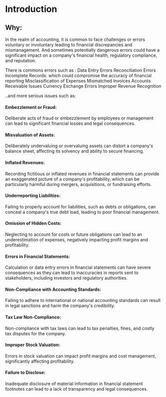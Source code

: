 # Introduction

## Why:

In the realm of accounting, it is common to face challenges or errors voluntary or involuntary leading to financial discrepancies and mismanagement. And sometimes potentially dangerous errors could have a significant impact on a company's financial health, regulatory compliance, and reputation.

There is commons errors such as : 
Data Entry Errors
Reconciliation Errors
Incomplete Records: which could compromise the accuracy of financial reporting
Misclassification of Expenses
Mismatched Invoices
Accounts Receivable Issues
Currency Exchange Errors
Improper Revenue Recognition

..and more serious issues such as: 

#### Embezzlement or Fraud:

Deliberate acts of fraud or embezzlement by employees or management can lead to significant financial losses and legal consequences.

#### Misvaluation of Assets:
Deliberately undervaluing or overvaluing assets can distort a company's balance sheet, affecting its solvency and ability to secure financing.

#### Inflated Revenues: 
Recording fictitious or inflated revenues in financial statements can provide an exaggerated picture of a company's profitability, which can be particularly harmful during mergers, acquisitions, or fundraising efforts.

#### Underreporting Liabilities: 
Failing to properly account for liabilities, such as debts or obligations, can conceal a company's true debt load, leading to poor financial management.

#### Omission of Hidden Costs:
Neglecting to account for costs or future obligations can lead to an underestimation of expenses, negatively impacting profit margins and profitability.

#### Errors in Financial Statements: 
Calculation or data entry errors in financial statements can have severe consequences as they can lead to inaccuracies in reports sent to stakeholders, including investors and regulatory authorities.

#### Non-Compliance with Accounting Standards: 
Failing to adhere to international or national accounting standards can result in legal sanctions and harm the company's credibility.

#### Tax Law Non-Compliance: 
Non-compliance with tax laws can lead to tax penalties, fines, and costly tax disputes for the company.

#### Improper Stock Valuation: 
Errors in stock valuation can impact profit margins and cost management, significantly affecting profitability.

#### Failure to Disclose: 
Inadequate disclosure of material information in financial statement footnotes can lead to a lack of transparency and legal consequences.
